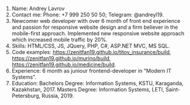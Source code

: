 1. Name: Andrey Lavrov
2. Contact me: 
    Phone: +7 999 250 50 50;
    Telegram: @andreyl19.
3. Newcomer web developer with over 6 month of front end experience and passion for responsive website design and a firm believer in the mobile-first approach. Implemented new responsive website approach which increased mobile traffic by 20%.
4. Skills: HTML/CSS, JS, JQuery, PHP, C#, ASP.NET MVC, MS SQL.
5. Code examples: https://zenitfan19.github.io/titov_insurance/build, https://zenitfan19.github.io/murino/build, https://zenitfan19.github.io/medicine/build.
6. Experience: 6 month as juniour frontend-developer in "Modern IT Systems".
7. Education:
    Bachelors Degree: Information Systems, KSTU, Karaganda, Kazakhstan, 2017.
    Masters Degree: Information Systems, LETI, Saint-Petersburg, Russia, 2019.